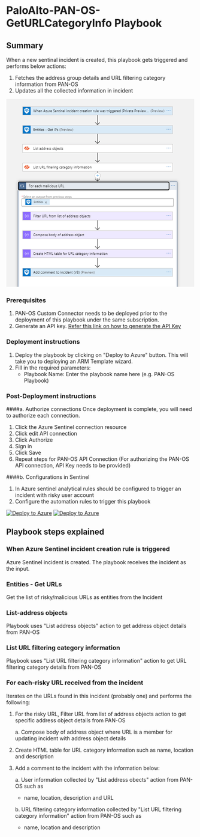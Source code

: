 # PaloAlto-PAN-OS-GetURLCategoryInfo Playbook
 ## Summary
 When a new sentinal incident is created, this playbook gets triggered and performs below actions:
 1. Fetches the address group details and URL filtering category information from PAN-OS
 2. Updates all the collected information in incident


![PaloAlto-PAN-OS-GetURLCategoryInfo](./designerScreenshot.PNG)<br>
### Prerequisites 
1. PAN-OS Custom Connector needs to be deployed prior to the deployment of this playbook under the same subscription.
2. Generate an API key. [Refer this link on how to generate the API Key](https://paloaltolactest.trafficmanager.net/restapi-doc/#tag/key-generation)

### Deployment instructions 
1. Deploy the playbook by clicking on "Deploy to Azure" button. This will take you to deploying an ARM Template wizard.
2. Fill in the required parameters:
    * Playbook Name: Enter the playbook name here (e.g. PAN-OS Playbook)
    
### Post-Deployment instructions 
####a. Authorize connections
Once deployment is complete, you will need to authorize each connection.
1.	Click the Azure Sentinel connection resource
2.	Click edit API connection
3.	Click Authorize
4.	Sign in
5.	Click Save
6.	Repeat steps for PAN-OS API Connection (For authorizing the PAN-OS API connection, API Key needs to be provided)

####b. Configurations in Sentinel
1. In Azure sentinel analytical rules should be configured to trigger an incident with risky user account 
2. Configure the automation rules to trigger this playbook

[![Deploy to Azure](https://aka.ms/deploytoazurebutton)](https://portal.azure.com/#create/Microsoft.Template/uri/https%3A%2F%2Fdev.azure.com/SentinelAccenture/Sentinel-Accenture%20Logic%20Apps%20connectors/_git/Sentinel-Accenture%20Logic%20Apps%20connectors?path=%2FPlaybooks%2FPaloAlto-PAN-OS-GetURLCategoryInfo%2Fazuredeploy.json&version=GBPaloAlto-PAN-OS) [![Deploy to Azure](https://aka.ms/deploytoazuregovbutton)](https://login.microsoftonline.us/organizations/oauth2/v2.0/authorize?client_id=c836cbdb-7a5b-44cc-a54f-564b4b486fc6&response_type=code%20id_token&scope=https%3A%2F%2Fmanagement.core.usgovcloudapi.net%2F%2Fuser_impersonation%20openid%20email%20profile&state=OpenIdConnect.AuthenticationProperties%3DaURMJdv8OOjkos8hJrPp2UR3SiCuzPqKSCojZXlvmudMu2wCQivYUBL-PUpm2VklFejdDnBr9Us32MzfuH8tith-XldC_OIlCqCjwB950H9ELHA76IfBBh19cTzh9-nsHhkQkk8wQDSE6bot7rUuEQB8IDVJgDMCfv1HYuUg9brFyPen2T4DF7f3SxN7Wwxfj87B5iDMqyoU1AHKentIKfwHsDQCVmhbtWdvSgPbWWABKGY-a7b1vkmjWNmo8x5v&response_mode=form_post&nonce=637443070124899368.YjM5MDcwYzMtODJkZC00MzRmLTgxNDctMjhhZjY0MWRmNjcxZGRiOWNmMmItMDAyNS00MTIxLWE4MDUtMjdiOTE4MWJhMjg0&redirect_uri=https%3A%2F%2Fportal.azure.us%2Fsignin%2Findex%2F&site_id=501430&msafed=0&client-request-id=5cc07576-a6f1-4a94-b26f-830ed1c4ad77&x-client-SKU=ID_NET45&x-client-ver=5.3.0.0)

## Playbook steps explained

### When Azure Sentinel incident creation rule is triggered

Azure Sentinel incident is created. The playbook receives the incident as the input.

### Entities - Get URLs

Get the list of risky/malicious URLs as entities from the Incident

### List-address objects

Playbook uses "List address objects" action to get address object details from PAN-OS

### List URL filtering category information

Playbook uses "List URL filtering category information" action to get URL filtering category details from PAN-OS
### For each-risky URL received from the incident
Iterates on the URLs found in this incident (probably one) and performs the following:

1. For the risky URL, Filter URL from list of address objects action to get specific address object details from PAN-OS

   a. Compose body of address object where URL is a member for updating incident with address object details

 2. Create HTML table for URL category information such as name, location and description

 3. Add a comment to the incident with the information below:

     a. User information collected by "List address obects" action from PAN-OS such as

    *  name, location, description and URL
    
     
     b. URL filtering category information collected by "List URL filtering category information" action from PAN-OS such as

    * name, location and description

